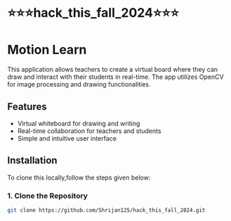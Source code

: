 # ⭐️⭐️⭐️hack_this_fall_2024⭐️⭐️⭐️
# Motion Learn

This application allows teachers to create a virtual board where they can draw and interact with their students in real-time. The app utilizes OpenCV for image processing and drawing functionalities.

## Features

- Virtual whiteboard for drawing and writing
- Real-time collaboration for teachers and students
- Simple and intuitive user interface

## Installation

To clone this locally,follow the steps given below:

### 1. Clone the Repository

```bash
git clone https://github.com/Shrijan125/hack_this_fall_2024.git

